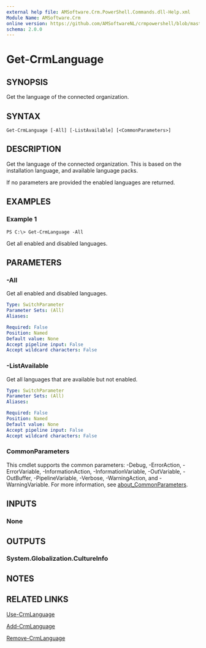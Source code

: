 ```yaml
---
external help file: AMSoftware.Crm.PowerShell.Commands.dll-Help.xml
Module Name: AMSoftware.Crm
online version: https://github.com/AMSoftwareNL/crmpowershell/blob/master/docs/Get-CrmLanguage.md
schema: 2.0.0
---
```


# Get-CrmLanguage

## SYNOPSIS
Get the language of the connected organization.

## SYNTAX

```
Get-CrmLanguage [-All] [-ListAvailable] [<CommonParameters>]
```

## DESCRIPTION
Get the language of the connected organization. This is based on the installation language, and available language packs.

If no parameters are provided the enabled languages are returned.

## EXAMPLES

### Example 1
```
PS C:\> Get-CrmLanguage -All
```

Get all enabled and disabled languages.

## PARAMETERS

### -All
Get all enabled and disabled languages.

```yaml
Type: SwitchParameter
Parameter Sets: (All)
Aliases:

Required: False
Position: Named
Default value: None
Accept pipeline input: False
Accept wildcard characters: False
```

### -ListAvailable
Get all languages that are available but not enabled.

```yaml
Type: SwitchParameter
Parameter Sets: (All)
Aliases:

Required: False
Position: Named
Default value: None
Accept pipeline input: False
Accept wildcard characters: False
```

### CommonParameters
This cmdlet supports the common parameters: -Debug, -ErrorAction, -ErrorVariable, -InformationAction, -InformationVariable, -OutVariable, -OutBuffer, -PipelineVariable, -Verbose, -WarningAction, and -WarningVariable. For more information, see [about_CommonParameters](http://go.microsoft.com/fwlink/?LinkID=113216).

## INPUTS

### None
## OUTPUTS

### System.Globalization.CultureInfo
## NOTES

## RELATED LINKS

[Use-CrmLanguage](Use-CrmLanguage.md)

[Add-CrmLanguage](Add-CrmLanguage.md)

[Remove-CrmLanguage](Remove-CrmLanguage.md)

